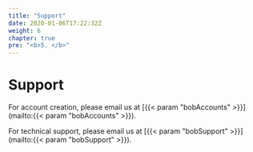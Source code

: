 ```yaml
---
title: "Support"
date: 2020-01-06T17:22:32Z
weight: 6
chapter: true
pre: "<b>5. </b>"
---
```


# Support

For account creation, please email us at [{{< param "bobAccounts" >}}](mailto:{{< param "bobAccounts" >}}).

For technical support, please email us at [{{< param "bobSupport" >}}](mailto:{{< param "bobSupport" >}}).

